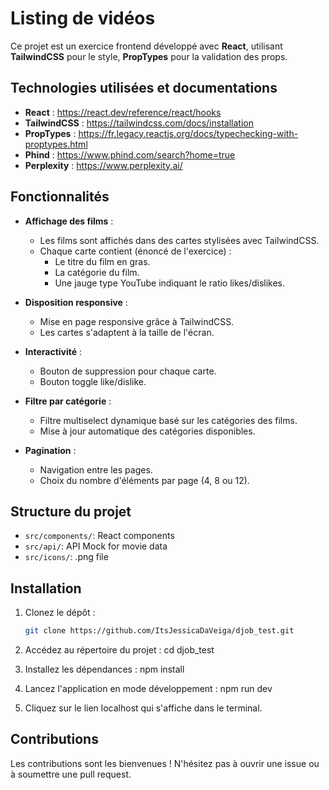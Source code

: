 # Listing de vidéos

Ce projet est un exercice frontend développé avec **React**, utilisant **TailwindCSS** pour le style, **PropTypes** pour la validation des props.

## Technologies utilisées et documentations

- **React** : https://react.dev/reference/react/hooks
- **TailwindCSS** : https://tailwindcss.com/docs/installation
- **PropTypes** : https://fr.legacy.reactjs.org/docs/typechecking-with-proptypes.html
- **Phind** : https://www.phind.com/search?home=true
- **Perplexity** : https://www.perplexity.ai/

## Fonctionnalités

- **Affichage des films** :
  - Les films sont affichés dans des cartes stylisées avec TailwindCSS.
  - Chaque carte contient (énoncé de l'exercice) :
    - Le titre du film en gras.
    - La catégorie du film.
    - Une jauge type YouTube indiquant le ratio likes/dislikes.

- **Disposition responsive** :
  - Mise en page responsive grâce à TailwindCSS.
  - Les cartes s'adaptent à la taille de l'écran.

- **Interactivité** :
  - Bouton de suppression pour chaque carte.
  - Bouton toggle like/dislike.

- **Filtre par catégorie** :
  - Filtre multiselect dynamique basé sur les catégories des films.
  - Mise à jour automatique des catégories disponibles.

- **Pagination** :
  - Navigation entre les pages.
  - Choix du nombre d'éléments par page (4, 8 ou 12).

## Structure du projet

- `src/components/`: React components
- `src/api/`: API Mock for movie data
- `src/icons/`: .png file

## Installation

1. Clonez le dépôt :
   ```bash
   git clone https://github.com/ItsJessicaDaVeiga/djob_test.git

2. Accédez au répertoire du projet :
    cd djob_test

3. Installez les dépendances :
    npm install

4. Lancez l'application en mode développement :
    npm run dev

5. Cliquez sur le lien localhost qui s'affiche dans le terminal.

## Contributions
Les contributions sont les bienvenues ! N'hésitez pas à ouvrir une issue ou à soumettre une pull request.

